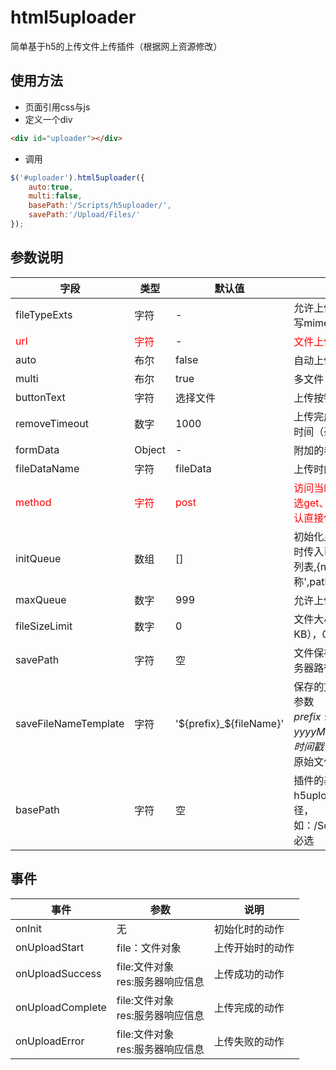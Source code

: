 # html5uploader
简单基于h5的上传文件上传插件（根据网上资源修改）
## 使用方法

* 页面引用css与js
* 定义一个div  
	
```html
<div id="uploader"></div>
```
		
* 调用

```javascript
$('#uploader').html5uploader({
	auto:true,
	multi:false,
	basePath:'/Scripts/h5uploader/',
	savePath:'/Upload/Files/'
});
```

## 参数说明

字段|类型|默认值|说明
----|----|----|----
fileTypeExts|字符|-|允许上传的文件类型，填写mime类型
<font color="red">url</font>|<font color="red">字符</font>|-|<font color="red">文件上传地址(已删除)</font>
auto|布尔|false|自动上传
multi|布尔|true|多文件
buttonText|字符|选择文件|上传按钮上的文字
removeTimeout|数字|1000|上传完成后进度条的消失时间（毫秒）
formData|Object|-|附加的参数
fileDataName|字符|fileData|上传时的文件参数名称
<font color="red">method</font>|<font color="red">字符</font>|<font color="red">post</font>|<font color="red">访问当时的请求方式，可选get、post (已删除，默认直接使用POST)</font>
initQueue|数组|[]|初始化显示的队列，编辑时传入已保存文件的路径列表,{name:'显示的名称',path:'服务器路径'}
maxQueue|数字|999|允许上传的最大数
fileSizeLimit|数字|0|文件大小限制（单位KB），0时表示不限制
savePath|字符|空|文件保存的相对路径(即服务器路径) 必选
saveFileNameTemplate|字符|'${prefix}_${fileName}'|保存的文件名模版，可用参数 <br/>${prefix}:前缀，格式为yyyyMMddHHmmssfff的时间戳<br/>${fileName}:原始文件名
basePath|字符|空|插件的基础路径，即h5uploader的文件夹路径，如：/Scripts/h5uploader/ 必选

## 事件

事件|参数|说明
----|--|----
onInit|无|初始化时的动作
onUploadStart|file：文件对象|上传开始时的动作
onUploadSuccess|file:文件对象 <br/> res:服务器响应信息|上传成功的动作
onUploadComplete|file:文件对象 <br/> res:服务器响应信息|上传完成的动作
onUploadError|file:文件对象 <br/> res:服务器响应信息|上传失败的动作
